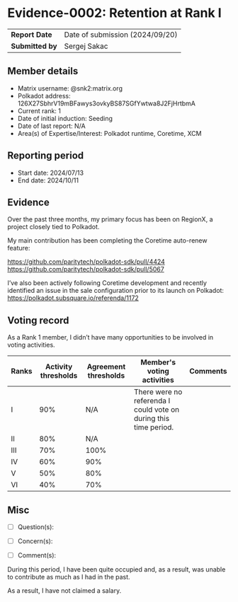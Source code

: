 # Evidence-0002: Retention at Rank I

|                 |                                                                                             |
| --------------- | ------------------------------------------------------------------------------------------- |
| **Report Date** | Date of submission (2024/09/20)                                               |
| **Submitted by**| Sergej Sakac                                                                  |


## Member details

- Matrix username: @snk2:matrix.org
- Polkadot address: 126X27SbhrV19mBFawys3ovkyBS87SGfYwtwa8J2FjHrtbmA
- Current rank: 1
- Date of initial induction: Seeding
- Date of last report: N/A
- Area(s) of Expertise/Interest: Polkadot runtime, Coretime, XCM

## Reporting period

- Start date: 2024/07/13
- End date: 2024/10/11

## Evidence

Over the past three months, my primary focus has been on RegionX, a project closely tied to Polkadot.

My main contribution has been completing the Coretime auto-renew feature:

https://github.com/paritytech/polkadot-sdk/pull/4424
https://github.com/paritytech/polkadot-sdk/pull/5067

I’ve also been actively following Coretime development and recently identified an issue in the sale configuration prior to its launch on Polkadot: https://polkadot.subsquare.io/referenda/1172

## Voting record

As a Rank 1 member, I didn’t have many opportunities to be involved in voting activities.

|  Ranks | Activity thresholds | Agreement thresholds | Member's voting activities | Comments |
|---|---|---|---|---|
|I  |90%   |N/A   | There were no referenda I could vote on during this time period. |
|II |80%   |N/A   |   |  |
|III|70%   |100%  |   |  |
|IV |60%   |90%   |   |  |
|V  |50%   |80%   |   |  |
|VI |40%   |70%   |   |  |

## Misc

- [ ] Question(s): 

- [ ] Concern(s): 

- [ ] Comment(s): 

During this period, I have been quite occupied and, as a result, was unable to contribute as much as I had in the past.

As a result, I have not claimed a salary.

